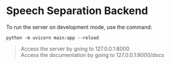 # Speech Separation Backend

To run the server on development mode, use the command:

`python -m uvicorn main:app --reload`

> Access the server by going to 127.0.0.1:8000 <br/>
 Access the documentation by going to 127.0.0.1:8000/docs
